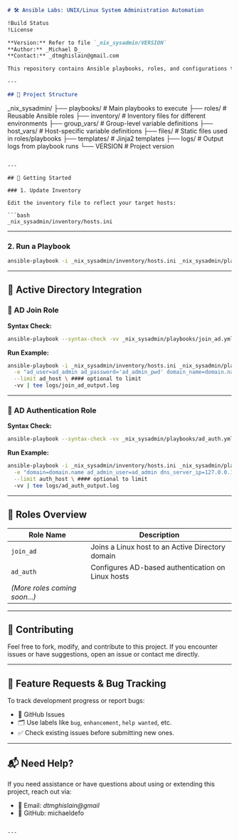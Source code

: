 ```markdown
# 🛠️ Ansible Labs: UNIX/Linux System Administration Automation

!Build Status
!License

**Version:** Refer to file `_nix_sysadmin/VERSION`  
**Author:** _Michael D_  
**Contact:** _dtmghislain@gmail.com  

This repository contains Ansible playbooks, roles, and configurations to automate common UNIX/Linux system administration tasks. It is designed as a learning project and a toolkit for real-world automation.

---

## 📁 Project Structure

```
_nix_sysadmin/
├── playbooks/         # Main playbooks to execute
├── roles/             # Reusable Ansible roles
├── inventory/         # Inventory files for different environments
├── group_vars/        # Group-level variable definitions
├── host_vars/         # Host-specific variable definitions
├── files/             # Static files used in roles/playbooks
├── templates/         # Jinja2 templates
├── logs/              # Output logs from playbook runs
└── VERSION            # Project version
```

---

## 🚀 Getting Started

### 1. Update Inventory

Edit the inventory file to reflect your target hosts:

```bash
_nix_sysadmin/inventory/hosts.ini
```

---

### 2. Run a Playbook

```bash
ansible-playbook -i _nix_sysadmin/inventory/hosts.ini _nix_sysadmin/playbooks/your_playbook.yml
```

---

## 🔐 Active Directory Integration

### 🔸 AD Join Role

**Syntax Check:**

```bash
ansible-playbook --syntax-check -vv _nix_sysadmin/playbooks/join_ad.yml
```

**Run Example:**

```bash
ansible-playbook -i _nix_sysadmin/inventory/hosts.ini _nix_sysadmin/playbooks/join_ad.yml \
  -e "ad_user=ad_admin ad_password='ad_admin_pwd' domain_name=domain.name realm_upper=DOMAIN.NAME dns_server_ip=127.0.0.1" \
  --limit ad_host \ #### optional to limit
  -vv | tee logs/join_ad_output.log
```

---

### 🔸 AD Authentication Role

**Syntax Check:**

```bash
ansible-playbook --syntax-check -vv _nix_sysadmin/playbooks/ad_auth.yml
```

**Run Example:**

```bash
ansible-playbook -i _nix_sysadmin/inventory/hosts.ini _nix_sysadmin/playbooks/ad_auth.yml \
  -e "domain=domain.name ad_admin_user=ad_admin dns_server_ip=127.0.0.1" \
  --limit auth_host \ #### optional to limit
  -vv | tee logs/ad_auth_output.log
```

---

## 🧩 Roles Overview

| Role Name | Description |
|-----------|-------------|
| `join_ad` | Joins a Linux host to an Active Directory domain |
| `ad_auth` | Configures AD-based authentication on Linux hosts |
| *(More roles coming soon...)* | |

---

## 🤝 Contributing

Feel free to fork, modify, and contribute to this project. If you encounter issues or have suggestions, open an issue or contact me directly.

---

## 🐞 Feature Requests & Bug Tracking

To track development progress or report bugs:

- 📌 GitHub Issues
- 🗂️ Use labels like `bug`, `enhancement`, `help wanted`, etc.
- ✅ Check existing issues before submitting new ones.

---

## 📬 Need Help?

If you need assistance or have questions about using or extending this project, reach out via:

- 📧 Email: _dtmghislain@gmail_
- 🐙 GitHub: michaeldefo
```

---
